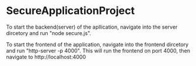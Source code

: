 # SecureApplicationProject
 
To start the backend(server) of the apllication, navigate into the server dircetory and run "node secure.js".

To start the frontend of the application, navigate into the frontend dircetory and run "http-server -p 4000". This will run the frontend on port 4000, then navigate to http://localhost:4000